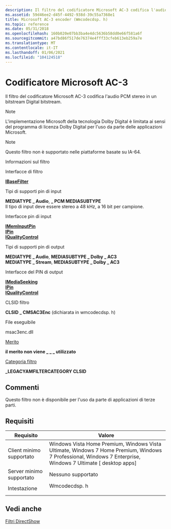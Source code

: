 ```yaml
---
description: Il filtro del codificatore Microsoft AC-3 codifica l'audio PCM stereo in un bitstream Digital bitstream.
ms.assetid: 59d46ee2-d45f-4492-938d-39c55a7368e1
title: Microsoft AC-3 encoder (Wmcodecdsp. h)
ms.topic: reference
ms.date: 05/31/2018
ms.openlocfilehash: 160b020e07bb3ba4e4dc5636b58dd0e66f581a6f
ms.sourcegitcommit: a47bd86f517de76374e4fff33cfeb613eb259a7e
ms.translationtype: MT
ms.contentlocale: it-IT
ms.lasthandoff: 01/06/2021
ms.locfileid: "104124518"
---
```

# <a name="microsoft-ac-3-encoder"></a>Codificatore Microsoft AC-3

Il filtro del codificatore Microsoft AC-3 codifica l'audio PCM stereo in un bitstream Digital bitstream.

> [!Note]  
> L'implementazione Microsoft della tecnologia Dolby Digital è limitata ai sensi del programma di licenza Dolby Digital per l'uso da parte delle applicazioni Microsoft.

 

> [!Note]  
> Questo filtro non è supportato nelle piattaforme basate su IA-64.

 



Informazioni sul filtro

Interfacce di filtro

[**IBaseFilter**](/windows/desktop/api/Strmif/nn-strmif-ibasefilter)<br/>

Tipi di supporti pin di input

**MEDIATYPE \_ Audio**, **\_ PCM MEDIASUBTYPE**<br/> Il tipo di input deve essere stereo a 48 kHz, a 16 bit per campione.<br/>

Interfacce pin di input

[**IMemInputPin**](/windows/desktop/api/Strmif/nn-strmif-imeminputpin)<br/> [**IPin**](/windows/desktop/api/Strmif/nn-strmif-ipin)<br/> [**IQualityControl**](/windows/desktop/api/Strmif/nn-strmif-iqualitycontrol)<br/>

Tipi di supporti pin di output

**MEDIATYPE \_ Audio**, **MEDIASUBTYPE \_ Dolby \_ AC3**<br/> **MEDIATYPE \_ Stream**, **MEDIASUBTYPE \_ Dolby \_ AC3**<br/>

Interfacce del PIN di output

[**IMediaSeeking**](/windows/desktop/api/Strmif/nn-strmif-imediaseeking)<br/> [**IPin**](/windows/desktop/api/Strmif/nn-strmif-ipin)<br/> [**IQualityControl**](/windows/desktop/api/Strmif/nn-strmif-iqualitycontrol)<br/>

CLSID filtro

**CLSID \_ CMSAC3Enc** (dichiarata in wmcodecdsp. h)

File eseguibile

msac3enc.dll

[Merito](merit.md)

**il merito non viene \_ \_ \_ utilizzato**

[Categoria filtro](filter-categories.md)

**\_LEGACYAMFILTERCATEGORY CLSID**



 

## <a name="remarks"></a>Commenti

Questo filtro non è disponibile per l'uso da parte di applicazioni di terze parti.

## <a name="requirements"></a>Requisiti



| Requisito | Valore |
|-------------------------------------|-------------------------------------------------------------------------------------------------------------------------------------------------------------------------------|
| Client minimo supportato<br/> | Windows Vista Home Premium, Windows Vista Ultimate, Windows 7 Home Premium, Windows 7 Professional, Windows 7 Enterprise, Windows 7 Ultimate \[ desktop apps\]<br/> |
| Server minimo supportato<br/> | Nessuno supportato<br/>                                                                                                                                                     |
| Intestazione<br/>                   | <dl> <dt>Wmcodecdsp. h</dt> </dl>                                                                                       |



## <a name="see-also"></a>Vedi anche

<dl> <dt>

[Filtri DirectShow](directshow-filters.md)
</dt> </dl>

 

 




